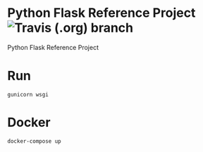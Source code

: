# Python Flask Reference Project ![Travis (.org) branch](https://img.shields.io/travis/oliveryuen/python-flask/master)
Python Flask Reference Project 

# Run
```shell
gunicorn wsgi
```

# Docker
```shell
docker-compose up
```
